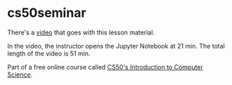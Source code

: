 # cs50seminar

There's a [video](https://www.youtube.com/watch?v=POe1cufDWFs&t=0s) that goes with this lesson material.

In the video, the instructor opens the Jupyter Notebook at 21 min. The total length of the video is 51 min.

Part of a free online course called [CS50's Introduction to Computer Science](https://www.edx.org/course/cs50s-introduction-computer-science-harvardx-cs50x).
